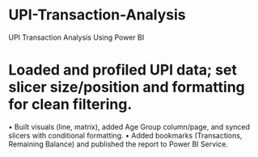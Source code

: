 # UPI-Transaction-Analysis
UPI Transaction Analysis Using Power BI
# Loaded and profiled UPI data; set slicer size/position and formatting for clean filtering.
• Built visuals (line, matrix), added Age Group column/page, and synced slicers with conditional formatting.
• Added bookmarks (Transactions, Remaining Balance) and published the report to Power BI Service.
